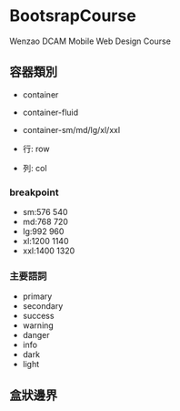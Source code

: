# BootsrapCourse
Wenzao DCAM Mobile Web Design Course


## 容器類別

- container
- container-fluid
- container\-sm/md/lg/xl/xxl

- 行: row
- 列: col

### breakpoint

- sm:576 540
- md:768 720
- lg:992 960
- xl:1200 1140
- xxl:1400 1320

### 主要語詞

- primary
- secondary
- success
- warning
- danger
- info
- dark
- light

## 盒狀邊界

